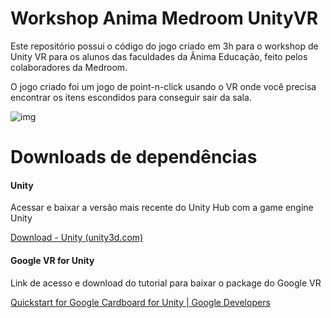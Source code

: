 # Workshop Anima Medroom UnityVR
Este repositório possui o código do jogo criado em 3h para o workshop de Unity VR para os alunos das faculdades da Ânima Educação, feito pelos colaboradores da Medroom.

O jogo criado foi um jogo de point-n-click usando o VR onde você precisa encontrar os itens escondidos para conseguir sair da sala.

![img](https://i.ibb.co/FY4WP0H/image.png)



# Downloads de dependências



#### Unity

Acessar e baixar a versão mais recente do Unity Hub com a game engine Unity

[Download - Unity (unity3d.com)](https://unity3d.com/pt/get-unity/download)



#### Google VR for Unity

Link de acesso e download do tutorial para baixar o package do Google VR

[Quickstart for Google Cardboard for Unity  | Google Developers](https://developers.google.com/cardboard/develop/unity/quickstart)



